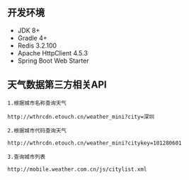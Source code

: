 ## 开发环境 ##
* JDK 8+
* Gradle 4+
* Redis 3.2.100
* Apache HttpClient 4.5.3
* Spring Boot Web Starter
## 天气数据第三方相关API ##
	1.根据城市名称查询天气

	http://wthrcdn.etouch.cn/weather_mini?city=深圳

	2.根据城市代码查询天气

    http://wthrcdn.etouch.cn/weather_mini?citykey=101280601

	3.查询城市列表

    http://mobile.weather.com.cn/js/citylist.xml